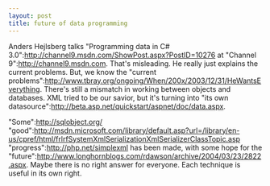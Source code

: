 ```yaml
--- 
layout: post
title: future of data programming
---
```

Anders Hejlsberg talks "Programming data in C# 3.0":http://channel9.msdn.com/ShowPost.aspx?PostID=10276 at "Channel 9":http://channel9.msdn.com.  That's misleading.  He really just explains the current problems.  But, we know the "current problems":http://www.tbray.org/ongoing/When/200x/2003/12/31/HeWantsEverything.  There's still a mismatch in working between objects and databases.  XML tried to be our savior, but it's turning into "its own datasource":http://beta.asp.net/quickstart/aspnet/doc/data.aspx.

"Some":http://sqlobject.org/ "good":http://msdn.microsoft.com/library/default.asp?url=/library/en-us/cpref/html/frlrfSystemXmlSerializationXmlSerializerClassTopic.asp "progress":http://php.net/simplexml has been made, with some hope for the "future":http://www.longhornblogs.com/rdawson/archive/2004/03/23/2822.aspx.   Maybe there is no right answer for everyone.  Each technique is useful in its own right. 
